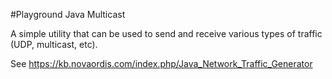 #Playground Java Multicast

A simple utility that can be used to send and receive various types of traffic (UDP, multicast, etc).

See https://kb.novaordis.com/index.php/Java_Network_Traffic_Generator



